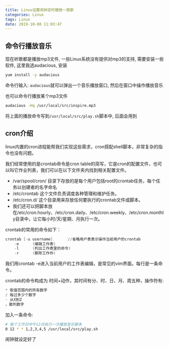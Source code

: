 ```yaml
---
title: Linux设置闹钟定时播放一首歌
categories: Linux
tags: Linux
date: 2019-10-08 11:03:47
---
```


命令行播放音乐
-------

现在听歌都是播放mp3文件, 一些Linux系统没有提供对mp3的支持, 需要安装一些软件, 这里我选audacious, 安装

```bash
yum install -y audacious
```

命令行输入: `audacious`就可以弹出一个音乐播放窗口, 然后在窗口中操作播放音乐

也可以命令行播放某个mp3文件

```bash
audacious -Hq /usr/local/src/inspire.mp3
```

将上面的播放命令写到`/usr/local/src/play.sh`脚本中, 后面会用到

cron介绍
------

linux内置的cron进程能帮我们实现这些需求，cron搭配shell脚本，非常复杂的指令也没有问题。

我们经常使用的是crontab命令是cron table的简写，它是cron的配置文件，也可以叫它作业列表，我们可以在以下文件夹内找到相关配置文件。

- /var/spool/cron/ 目录下存放的是每个用户包括root的crontab任务，每个任务以创建者的名字命名
- /etc/crontab 这个文件负责调度各种管理和维护任务。
- /etc/cron.d/ 这个目录用来存放任何要执行的crontab文件或脚本。
- 我们还可以把脚本放在/etc/cron.hourly、/etc/cron.daily、/etc/cron.weekly、/etc/cron.monthly目录中，让它每小时/天/星期、月执行一次。

crontab的常用的命令如下：

```s
crontab [-u username]　　　　//省略用户表表示操作当前用户的crontab
    -e      (编辑工作表)
    -l      (列出工作表里的命令)
    -r      (删除工作作)
```

我们用crontab -e进入当前用户的工作表编辑，是常见的vim界面。每行是一条命令。

crontab的命令构成为 时间+动作，其时间有分、时、日、月、周五种，操作符有:

```s
* 取值范围内的所有数字
/ 每过多少个数字
- 从X到Z
，散列数字
```

加入一条命令:

```bash
# 每个工作日中午12点执行一次播放音乐脚本
0 12 * * 1,2,3,4,5 /usr/local/src/play.sh
```

闹钟就设定好了
